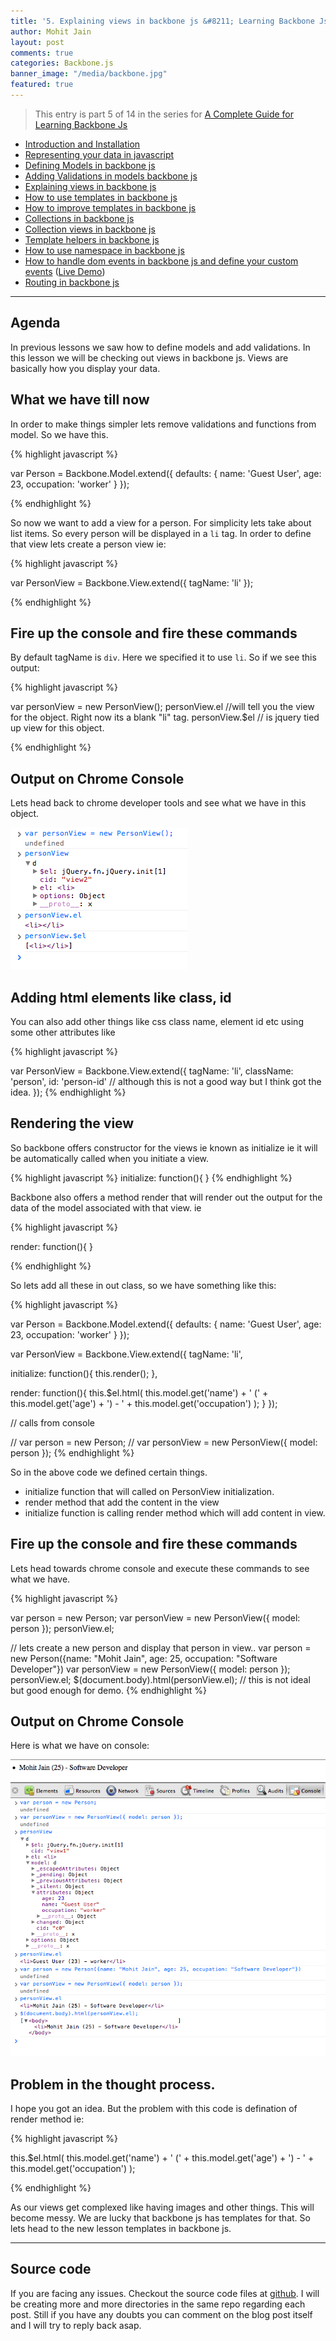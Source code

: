 ```yaml
---
title: '5. Explaining views in backbone js &#8211; Learning Backbone Js'
author: Mohit Jain
layout: post
comments: true
categories: Backbone.js
banner_image: "/media/backbone.jpg"
featured: true
---
```


> This entry is part 5 of 14 in the series for [A Complete Guide for Learning Backbone Js](/2012/12/a-complete-guide-for-learning-backbone-js/)

* [Introduction and Installation](/2012/12/introduction-to-backbone-js-and-setting-up-an-working-environment)
* [Representing your data in javascript](/2012/12/2-representing-your-data-in-javascript-learning-backbone-js)
* [Defining Models in backbone js](/2012/12/3-defining-models-in-backbone-js-learning-backbone-js)
* [Adding Validations in models backbone js ](/2012/12/4-adding-validations-in-models-in-backbone-js-learning-backbone-js)
* [Explaining views in backbone js](/2012/12/5-explaining-views-in-backbone-js-learning-backbone-js)
* [How to use templates in backbone js ](/2012/12/how-to-use-templates-in-backbone-js-learning-backbone-js)
* [How to improve templates in backbone js](/2012/12/how-to-improve-templates-in-backbone-js-learning-backbone-js)
* [Collections in backbone js](/2012/12/8-collections-in-backbone-js-learning-backbone-js)
* [Collection views in backbone js ](/2012/12/9-collection-views-in-backbone-js-learning-backbone-js)
* [Template helpers in backbone js](/2012/12/template-helpers-in-backbone-js-learning-backbonejs)
* [How to use namespace in backbone js ](/2012/12/11-namespacing-in-backbone-js-learning-backbonejs)
* [How to handle dom events in backbone js and define your custom events](/2012/12/12-listening-to-dom-events-in-backbone-js-learning-backbone-js) ([Live Demo](http://listen-dom-events-backbone.herokuapp.com))
* [Routing in backbone js](/2013/01/routers-in-backbone-js-learning-backbone-js)

***

## Agenda

In previous lessons we saw how to define models and add validations. In this lesson we will be checking out views in backbone js. Views are basically how you display your data.

## What we have till now

In order to make things simpler lets remove validations and functions from model. So we have this.

{% highlight javascript %}

var Person = Backbone.Model.extend({
	defaults: {
		name: 'Guest User',
		age: 23,
		occupation: 'worker'
	}
});

{% endhighlight %}

So now we want to add a view for a person. For simplicity lets take about list items. So every person will be displayed in a `li` tag. In order to define that view lets create a person view ie:

{% highlight javascript %}

var PersonView = Backbone.View.extend({
	tagName: 'li'
});

{% endhighlight %}

## Fire up the console and fire these commands

By default tagName is `div`. Here we specified it to use `li`. So if we see this output:


{% highlight javascript %}

var personView = new PersonView();
personView.el //will tell you the view for the object. Right now its a blank "li" tag.
personView.$el // is jquery tied up view for this object.

{% endhighlight %}


## Output on Chrome Console

Lets head back to chrome developer tools and see what we have in this object.

![Define a basic view](/wp-content/uploads/2012/12/Screen-Shot-2012-12-16-at-8.53.11-PM.png?fit=283,227)

## Adding html elements like class, id

You can also add other things like css class name, element id etc using some other attributes like

{% highlight javascript %}

var PersonView = Backbone.View.extend({
	tagName: 'li',
        className: 'person',
        id: 'person-id' // although this is not a good way but I think got the idea.
});
{% endhighlight %}

## Rendering the view

So backbone offers constructor for the views ie known as initialize ie it will be automatically called when you initiate a view.

{% highlight javascript %}
initialize: function(){
}
{% endhighlight %}

Backbone also offers a method render that will render out the output for the data of the model associated with that view. ie

{% highlight javascript %}

render: function(){
}

{% endhighlight %}

<!--more-->

So lets add all these in out class, so we have something like this:

{% highlight javascript %}

var Person = Backbone.Model.extend({
	defaults: {
		name: 'Guest User',
		age: 23,
		occupation: 'worker'
	}
});

var PersonView = Backbone.View.extend({
   tagName: 'li',

   initialize: function(){
     this.render();
   },

   render: function(){
     this.$el.html( this.model.get('name') + ' (' + this.model.get('age') + ') - ' + this.model.get('occupation') );
  }
});

// calls from console

// var person = new Person;
// var personView = new PersonView({ model: person });
{% endhighlight %}

So in the above code we defined certain things.

*   initialize function that will called on PersonView initialization.
*   render method that add the content in the view
*   initialize function is calling render method which will add content in view.

## Fire up the console and fire these commands

Lets head towards chrome console and execute these commands to see what we have.

{% highlight javascript %}

var person = new Person;
var personView = new PersonView({ model: person });
personView.el;

// lets create a new person and display that person in view..
var person = new Person({name: "Mohit Jain", age: 25, occupation: "Software Developer"})
var personView = new PersonView({ model: person });
personView.el;
$(document.body).html(personView.el);  // this is not ideal but good enough for demo.
{% endhighlight %}

## Output on Chrome Console

Here is what we have on console:

![views in backbone js - console output](/wp-content/uploads/2012/12/views-in-backbone-js-console-output.png?fit=690,650)

## Problem in the thought process.

I hope you got an idea. But the problem with this code is defination of render method ie:

{% highlight javascript %}

this.$el.html( this.model.get('name') + ' (' + this.model.get('age') + ') - ' + this.model.get('occupation') );

{% endhighlight %}

As our views get complexed like having images and other things. This will become messy. We are lucky that backbone js has templates for that. So lets head to the new lesson templates in backbone js.

***

## Source code

If you are facing any issues. Checkout the source code files at [github](https://github.com/mohitjain/learning_basics_backbone "Source Code for the post"). I will be creating more and more directories in the same repo regarding each post. Still if you have any doubts you can comment on the blog post itself and I will try to reply back asap.
